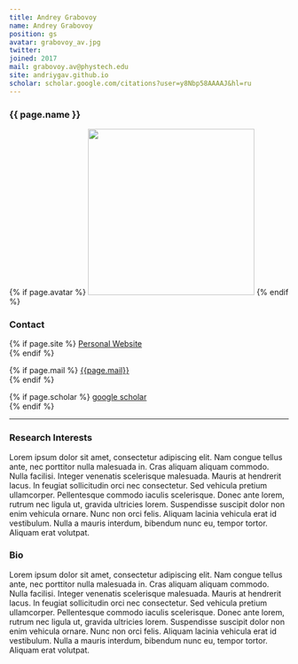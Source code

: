 ```yaml
---
title: Andrey Grabovoy
name: Andrey Grabovoy
position: gs
avatar: grabovoy_av.jpg
twitter:
joined: 2017
mail: grabovoy.av@phystech.edu
site: andriygav.github.io
scholar: scholar.google.com/citations?user=y8Nbp58AAAAJ&hl=ru
---
```


<h3 class="title">{{ page.name }}</h3>

{% if page.avatar %}
<img width="300" src="{{site.baseurl}}/images/people/{{page.avatar}}">
{% endif %}

### Contact

{% if page.site %}
<i class="fa fa-user-circle" aria-hidden="true"></i><a href="https://{{page.site}}">Personal Website</a> <br>
{% endif %}

{% if page.mail %}
<i class="fa fa-envelope-o"></i><a href="mailto:{{page.mail}}">{{page.mail}}</a> <br>
{% endif %}

{% if page.scholar %}
<i class="fa fa-bar-chart"></i><a href="https://{{page.scholar}}">google scholar</a> <br>
{% endif %}

<hr>

### Research Interests

Lorem ipsum dolor sit amet, consectetur adipiscing elit. Nam congue tellus ante, nec porttitor nulla malesuada in. Cras aliquam aliquam commodo. Nulla facilisi. Integer venenatis scelerisque malesuada. Mauris at hendrerit lacus. In feugiat sollicitudin orci nec consectetur. Sed vehicula pretium ullamcorper. Pellentesque commodo iaculis scelerisque. Donec ante lorem, rutrum nec ligula ut, gravida ultricies lorem. Suspendisse suscipit dolor non enim vehicula ornare. Nunc non orci felis. Aliquam lacinia vehicula erat id vestibulum. Nulla a mauris interdum, bibendum nunc eu, tempor tortor. Aliquam erat volutpat.

### Bio

Lorem ipsum dolor sit amet, consectetur adipiscing elit. Nam congue tellus ante, nec porttitor nulla malesuada in. Cras aliquam aliquam commodo. Nulla facilisi. Integer venenatis scelerisque malesuada. Mauris at hendrerit lacus. In feugiat sollicitudin orci nec consectetur. Sed vehicula pretium ullamcorper. Pellentesque commodo iaculis scelerisque. Donec ante lorem, rutrum nec ligula ut, gravida ultricies lorem. Suspendisse suscipit dolor non enim vehicula ornare. Nunc non orci felis. Aliquam lacinia vehicula erat id vestibulum. Nulla a mauris interdum, bibendum nunc eu, tempor tortor. Aliquam erat volutpat.
